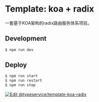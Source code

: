 # Template: koa + radix

一套基于KOA架构的radix路由服务体系项目。

## Development

```bash
$ npm run dev
```

## Deploy

```bash
$ npm run start
$ npm run restart
$ npm run stop
```

[![Edit @typeservice/template-koa-radix](https://codesandbox.io/static/img/play-codesandbox.svg)](https://codesandbox.io/s/github/typeservice/template-koa-radix/tree/master/?fontsize=14)